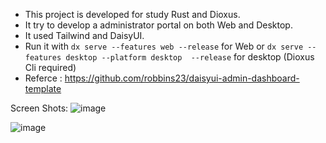 * This project is developed for study Rust and Dioxus.
* It try to develop a administrator portal on both Web and Desktop.
* It used Tailwind and DaisyUI.
* Run it with `dx serve --features web --release` for Web or `dx serve --features desktop --platform desktop  --release` for desktop (Dioxus Cli required)
* Referce : https://github.com/robbins23/daisyui-admin-dashboard-template


Screen Shots:
![image](https://github.com/zhi-gang/dioxus-daisyui-admin-protal/assets/130426552/3c704c22-6a35-4615-9fa5-09994cff9721)

![image](https://github.com/zhi-gang/dioxus-daisyui-admin-protal/assets/130426552/a389e7f9-89f4-400a-aac3-72d8ff5f7e97)

